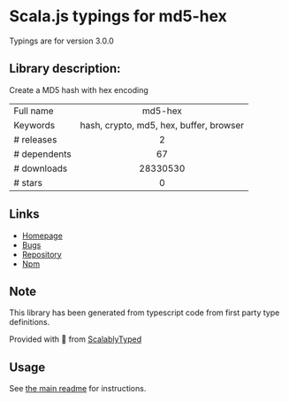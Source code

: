 
# Scala.js typings for md5-hex

Typings are for version 3.0.0

## Library description:
Create a MD5 hash with hex encoding

|                    |                 |
| ------------------ | :-------------: |
| Full name          | md5-hex |
| Keywords           | hash, crypto, md5, hex, buffer, browser |
| # releases         | 2 |
| # dependents       | 67 |
| # downloads        | 28330530 |
| # stars            | 0 |

## Links
- [Homepage](https://github.com/sindresorhus/md5-hex#readme)
- [Bugs](https://github.com/sindresorhus/md5-hex/issues)
- [Repository](https://github.com/sindresorhus/md5-hex)
- [Npm](https://www.npmjs.com/package/md5-hex)
    


## Note
This library has been generated from typescript code from first party type definitions.

Provided with :purple_heart: from [ScalablyTyped](https://github.com/oyvindberg/ScalablyTyped)

## Usage
See [the main readme](../../readme.md) for instructions.


